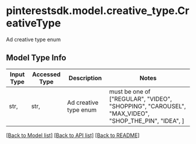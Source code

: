 # pinterestsdk.model.creative_type.CreativeType

Ad creative type enum

## Model Type Info
Input Type | Accessed Type | Description | Notes
------------ | ------------- | ------------- | -------------
str,  | str,  | Ad creative type enum | must be one of ["REGULAR", "VIDEO", "SHOPPING", "CAROUSEL", "MAX_VIDEO", "SHOP_THE_PIN", "IDEA", ] 

[[Back to Model list]](../../README.md#documentation-for-models) [[Back to API list]](../../README.md#documentation-for-api-endpoints) [[Back to README]](../../README.md)

